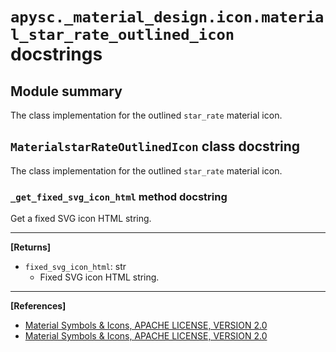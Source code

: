# `apysc._material_design.icon.material_star_rate_outlined_icon` docstrings

## Module summary

The class implementation for the outlined `star_rate` material icon.

## `MaterialstarRateOutlinedIcon` class docstring

The class implementation for the outlined `star_rate` material icon.

### `_get_fixed_svg_icon_html` method docstring

Get a fixed SVG icon HTML string.<hr>

**[Returns]**

- `fixed_svg_icon_html`: str
  - Fixed SVG icon HTML string.

<hr>

**[References]**

- [Material Symbols & Icons, APACHE LICENSE, VERSION 2.0](https://fonts.google.com/icons?icon.size=24&icon.color=%23e8eaed)
- [Material Symbols & Icons, APACHE LICENSE, VERSION 2.0](https://www.apache.org/licenses/LICENSE-2.0.html)